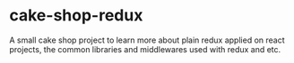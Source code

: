 # cake-shop-redux
A small cake shop project to learn more about plain redux applied on react projects, the common libraries and middlewares used with redux and etc. 
